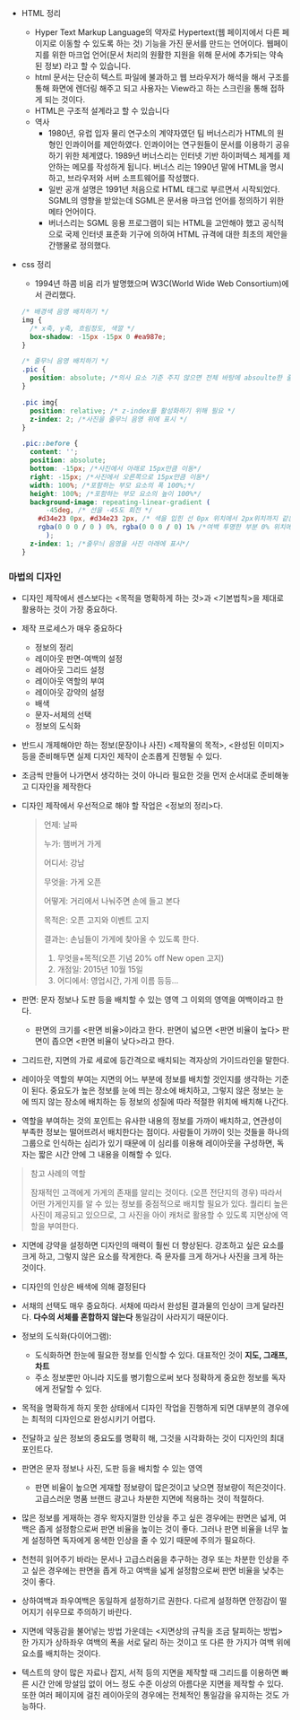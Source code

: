- HTML 정리
  - Hyper Text Markup Language의 약자로 Hypertext(웹 페이지에서 다른 페이지로 이동할 수 있도록 하는 것) 기능을 가진 문서를 만드는 언어이다. 웹페이지를 위한 마크업 언어(문서 처리의 원활한 지원을 위해 문서에 추가되는 약속된 정보) 라고 할 수 있습니다.
  - html 문서는 단순히 텍스트 파일에 불과하고 웹 브라우저가 해석을 해서 구조를 통해 화면에 렌더링 해주고 되고 사용자는 View라고 하는 스크린을 통해 접하게 되는 것이다. 
  - HTML은 구조적 설계라고 할 수 있습니다
  - 역사
    - 1980년, 유럽 입자 물리 연구소의 계약자였던 팀 버너스리가 HTML의 원형인 인콰이어를 제안하였다. 인콰이어는 연구원들이 문서를 이용하기 공유하기 위한 체계였다. 1989년 버너스리는 인터넷 기반 하이퍼텍스 체계를 제안하는 메모를 작성하게 됩니다. 버너스 리는 1990년 말에 HTML을 명시하고, 브라우저와 서버 소프트웨어를 작성했다. 
    - 일반 공개 설명은 1991년 처음으로 HTML 태그로 부르면서 시작되었다. SGML의 영향을 받았는데 SGML은 문서용 마크업 언어를 정의하기 위한 메타 언어이다.
    - 버너스리는 SGML 응용 프로그램이 되는 HTML을 고안해야 했고 공식적으로 국제 인터넷 표준화 기구에 의하여 HTML 규격에 대한 최초의 제안을 간행물로 정의했다. 
  
- css 정리

  - 1994년 하콤 비움 리가 발명했으며 W3C(World Wide Web Consortium)에서 관리했다. 

  ```css
  /* 배경색 음영 배치하기 */
  img {
    /* x축, y축, 흐림정도, 색깔 */
    box-shadow: -15px -15px 0 #ea987e;
  }
  
  ```

  ```css
  /* 줄무늬 음영 배치하기 */
  .pic {
    position: absolute; /*의사 요소 기준 주지 않으면 전체 바탕에 absoulte한 줄무늬가 올라가게 된다.*/ 
  }
  
  .pic img{
    position: relative; /* z-index를 활성화하기 위해 필요 */ 
    z-index: 2; /*사진을 줄무늬 음영 위에 표시 */
  }
  
  .pic::before {
    content: '';
    position: absolute;
    bottom: -15px; /*사진에서 아래로 15px만큼 이동*/
    right: -15px; /*사진에서 오른쪽으로 15px만큼 이동*/
    width: 100%; /*포함하는 부모 요소의 폭 100%;*/
    height: 100%; /*포함하는 부모 요소의 높이 100%*/
    background-image: repeating-linear-gradient (
    	-45deg, /* 선을 -45도 회전 */
      #d34e23 0px, #d34e23 2px, /* 색을 입힌 선 0px 위치에서 2px위치까지 같은 색을 입힌 가로 선을 표현한다.*/
      rgba(0 0 0 / 0 ) 0%, rgba(0 0 0 / 0) 1% /*여백 투명한 부분 0% 위치에서 1%위치까지 투명한 여백을 만든다*/
    	);
    z-index: 1; /*줄무늬 음영을 사진 아래에 표시*/
  }
  ```

  





### 마법의 디자인

- 디자인 제작에서 센스보다는 <목적을 명확하게 하는 것>과 <기본법칙>을 제대로 활용하는 것이 가장 중요하다. 

- 제작 프로세스가 매우 중요하다

  - 정보의 정리
  - 레이아웃 판면-여백의 설정
  - 레아아웃 그리드 설정
  - 레이아웃 역할의 부여
  - 레이아웃 강약의 설정
  - 배색
  - 문자-서체의 선택
  - 정보의 도식화 

- 반드시 개제해야만 하는 정보(문장이나 사진) <제작물의 목적>, <완성된 이미지> 등을 준비해두면 실제 디자인 제작이 순조롭게 진행될 수 있다.

- 조금씩 만들어 나가면서 생각하는 것이 아니라 필요한 것을 먼저 순서대로 준비해놓고 디자인을 제작한다

- 디자인 제작에서 우선적으로 해야 할 작업은 <정보의 정리>다. 

  > 언제: 날짜
  >
  > 누가: 햄버거 가게
  >
  > 어디서: 강남
  >
  > 무엇을: 가게 오픈
  >
  > 어떻게: 거리에서 나눠주면 손에 들고 본다
  >
  > 목적은: 오픈 고지와 이벤트 고지
  >
  > 결과는: 손님들이 가게에 찾아올 수 있도록 한다.
  >
  > 1. 무엇을+목적(오픈 기념 20% off New open 고지)
  > 2. 개점일: 2015년 10월 15일
  > 3. 어디에서: 영업시간, 가게 이름 등등...

- 판면: 문자 정보나 도판 등을 배치할 수 있는 영역 그 이외의 영역을 여백이라고 한다. 
  - 판면의 크기를 <판면 비율>이라고 한다. 판면이 넓으면 <판면 비율이 높다> 판면이 좁으면 <판면 비율이 낮다>라고 한다.
- 그리드란, 지면의 가로 세로에 등간격으로 배치되는 격자상의 가이드라인을 말한다. 
- 레이아웃 역할의 부여는 지면의 어느 부분에 정보를 배치할 것인지를 생각하는 기준이 된다. 중요도가 높은 정보를 눈에 띄는 장소에 배치하고, 그렇지 않은 정보는 눈에 띄지 않는 장소에 배치하는 등 정보의 성질에 따라 적절한 위치에 배치해 나간다. 
- 역할을 부여하는 것의 포인트는 유사한 내용의 정보를 가까이 배치하고, 연관성이 부족한 정보는 떨어뜨려서 배치한다는 점이다. 사람들이 가까이 잇는 것들을 하나의 그룹으로 인식하는 심리가 있기 때문에 이 심리를 이용해 레이아웃을 구성하면, 독자는 짧은 시간 안에 그 내용을 이해할 수 있다. 



> 참고 사례의 역할
>
> 잠재적인 고객에게 가게의 존재를 알리는 것이다. (오픈 전단지의 경우) 따라서 어떤 가게인지를 알 수 있는 정보를 중점적으로 배치할 필요가 있다. 퀄리티 높은 사진이 제공되고 있으므로, 그 사진을 아이 캐처로 활용할 수 있도록 지면상에 역할을 부여한다. 



- 지면에 강약을 설정하면 디자인의 매력이 훨씬 더 향상된다. 강조하고 싶은 요소를 크게 하고, 그렇지 않은 요소를 작게한다. 즉 문자를 크게 하거나 사진을 크게 하는 것이다. 
- 디자인의 인상은 배색에 의해 결정된다
- 서채의 선택도 매우 중요하다. 서채에 따라서 완성된 결과물의 인상이 크게 달라진다. **다수의 서체를 혼합하지 않는다** 통일감이 사라지기 때문이다. 
- 정보의 도식화(다이어그램):
  - 도식화하면 한눈에 필요한 정보를 인식할 수 있다. 대표적인 것이 **지도, 그래프, 차트** 
  - 주소 정보뿐만 아니라 지도를 병기함으로써 보다 정확하게 중요한 정보를 독자에게 전달할 수 있다. 



- 목적을 명확하게 하지 못한 상태에서 디자인 작업을 진행하게 되면 대부분의 경우에는 최적의 디자인으로 완성시키기 어렵다. 
- 전달하고 싶은 정보의 중요도를 명확히 해, 그것을 시각화하는 것이 디자인의 최대 포인트다. 
- 판면은 문자 정보나 사진, 도판 등을 배치할 수 있는 영역
  - 판면 비율이 높으면 게재할 정보량이 많은것이고 낮으면 정보량이 적은것이다.고급스러운 명품 브랜드 광고나 차분한 지면에 적용하는 것이 적절하다. 
- 많은 정보를 게재하는 경우 왁자지껄한 인상을 주고 싶은 경우에는 판면은 넓게, 여백은 좁게 설정함으로써 판면 비율을 높이는 것이 좋다. 그러나 판면 비율을 너무 높게 설정하면 독자에게 옹색한 인상을 줄 수 있기 때문에 주의가 필요하다.
- 천천히 읽어주기 바라는 문서나 고급스러움을 추구하는 경우 또는 차분한 인상을 주고 싶은 경우에는 판면을 좁게 하고 여백을 넓게 설정함으로써 판면 비율을 낮추는 것이 좋다. 
- 상하여백과 좌우여백은 동일하게 설정하기르 권한다. 다르게 설정하면 안정감이 떨어지기 쉬우므로 주의하기 바란다. 
- 지면에 약동감을 불어넣는 방법 가운데는 <지면상의 규칙을 조금 탈피하는 방법> 한 가지가 상하좌우 여백의 폭을 서로 달리 하는 것이고 또 다른 한 가지가 여백 위에 요소를 배치하는 것이다. 

- 텍스트의 양이 많은 자료나 잡지, 서적 등의 지면을 제작할 때 그리드를 이용하면 빠른 시간 안에 망설임 없이 어느 정도 수준 이상의 아름다운 지면을 제작할 수 있다. 또한 여러 페이지에 걸친 레이아웃의 경우에는 전체적인 통일감을 유지하는 것도 가능하다. 